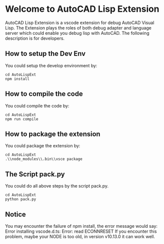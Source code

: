 # Welcome to AutoCAD Lisp Extension

AutoCAD Lisp Extension is a vscode extension for debug AutoCAD Visual Lisp. The Extension plays the roles of both debug adapter and language server which could enable you debug lisp with AutoCAD. The following description is for developers.

## How to setup the Dev Env
You could setup the develop environment by:
```
cd AutoLispExt
npm install 
```

## How to compile the code
You could compile the code by:
```
cd AutoLispExt
npm run compile
```

## How to package the extension
You could package the extension by:
```
cd AutoLispExt
.\\node_modules\\.bin\\vsce package
```

## The Script pack.py
You could do all above steps  by the script pack.py.
```
cd AutoLispExt
python pack.py
```

## Notice
You may encounter the failure of npm install, the error message would say:
Error installing vscode.d.ts: Error: read ECONNRESET
If you encounter this problem, maybe your NODE is too old, in version v10.13.0 it 
can work well.